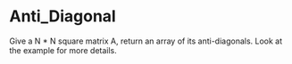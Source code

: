 # Anti_Diagonal

Give a N * N square matrix A, return an array of its anti-diagonals. Look at the example for more details.

